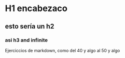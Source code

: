# H1 encabezaco
## esto sería un h2 
### asi h3 and infinite 
Ejerciccios de markdown, como del 40 y algo al 50 y algo 
